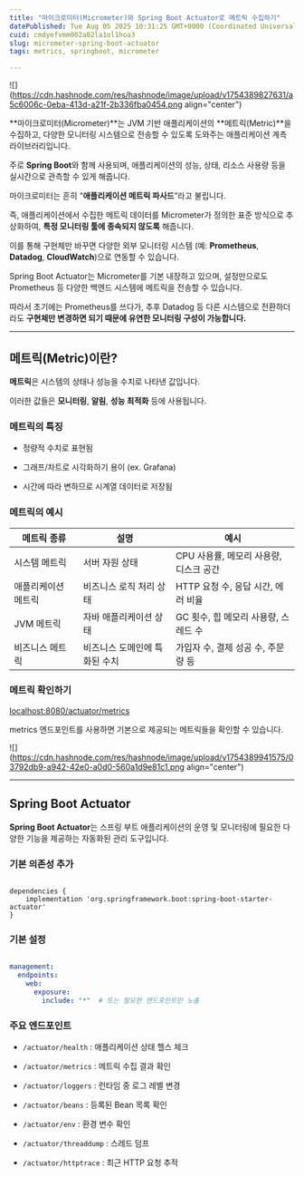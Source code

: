 ```yaml
---
title: "마이크로미터(Micrometer)와 Spring Boot Actuator로 메트릭 수집하기"
datePublished: Tue Aug 05 2025 10:31:25 GMT+0000 (Coordinated Universal Time)
cuid: cmdyefvmm002a02la1ol1hoa3
slug: micrometer-spring-boot-actuator
tags: metrics, springboot, micrometer

---
```


![](https://cdn.hashnode.com/res/hashnode/image/upload/v1754389827631/a5c6006c-0eba-413d-a21f-2b336fba0454.png align="center")

\*\*마이크로미터(Micrometer)\*\*는 JVM 기반 애플리케이션의 \*\*메트릭(Metric)\*\*을 수집하고, 다양한 모니터링 시스템으로 전송할 수 있도록 도와주는 애플리케이션 계측 라이브러리입니다.

주로 **Spring Boot**와 함께 사용되며, 애플리케이션의 성능, 상태, 리소스 사용량 등을 실시간으로 관측할 수 있게 해줍니다.

마이크로미터는 흔히 “**애플리케이션 메트릭 파사드**”라고 불립니다.

즉, 애플리케이션에서 수집한 메트릭 데이터를 Micrometer가 정의한 표준 방식으로 추상화하여, **특정 모니터링 툴에 종속되지 않도록** 해줍니다.

이를 통해 구현체만 바꾸면 다양한 외부 모니터링 시스템 (예: **Prometheus**, **Datadog**, **CloudWatch**)으로 연동할 수 있습니다.

Spring Boot Actuator는 Micrometer를 기본 내장하고 있으며, 설정만으로도 Prometheus 등 다양한 백엔드 시스템에 메트릭을 전송할 수 있습니다.

따라서 초기에는 Prometheus를 쓰다가, 추후 Datadog 등 다른 시스템으로 전환하더라도 **구현체만 변경하면 되기 때문에 유연한 모니터링 구성이 가능합니다.**

---

## 메트릭(Metric)이란?

**메트릭**은 시스템의 상태나 성능을 수치로 나타낸 값입니다.

이러한 값들은 **모니터링**, **알림**, **성능 최적화** 등에 사용됩니다.

### 메트릭의 특징

* 정량적 수치로 표현됨
    
* 그래프/차트로 시각화하기 용이 (ex. Grafana)
    
* 시간에 따라 변하므로 시계열 데이터로 저장됨
    

### 메트릭의 예시

| 메트릭 종류 | 설명 | 예시 |
| --- | --- | --- |
| 시스템 메트릭 | 서버 자원 상태 | CPU 사용률, 메모리 사용량, 디스크 공간 |
| 애플리케이션 메트릭 | 비즈니스 로직 처리 상태 | HTTP 요청 수, 응답 시간, 에러 비율 |
| JVM 메트릭 | 자바 애플리케이션 상태 | GC 횟수, 힙 메모리 사용량, 스레드 수 |
| 비즈니스 메트릭 | 비즈니스 도메인에 특화된 수치 | 가입자 수, 결제 성공 수, 주문량 등 |

### 메트릭 확인하기

[localhost:8080/actuator/metrics](http://localhost:8080/actuator/metrics)

metrics 엔드포인트를 사용하면 기본으로 제공되는 메트릭들을 확인할 수 있습니다.

![](https://cdn.hashnode.com/res/hashnode/image/upload/v1754389941575/03792db9-a942-42e0-a0d0-560a1d9e81c1.png align="center")

---

## Spring Boot Actuator

**Spring Boot Actuator**는 스프링 부트 애플리케이션의 운영 및 모니터링에 필요한 다양한 기능을 제공하는 자동화된 관리 도구입니다.

### 기본 의존성 추가

```plaintext

dependencies {
    implementation 'org.springframework.boot:spring-boot-starter-actuator'
}
```

### 기본 설정

```yaml

management:
  endpoints:
    web:
      exposure:
        include: "*"  # 또는 필요한 엔드포인트만 노출
```

### 주요 엔드포인트

* `/actuator/health` : 애플리케이션 상태 헬스 체크
    
* `/actuator/metrics` : 메트릭 수집 결과 확인
    
* `/actuator/loggers` : 런타임 중 로그 레벨 변경
    
* `/actuator/beans` : 등록된 Bean 목록 확인
    
* `/actuator/env` : 환경 변수 확인
    
* `/actuator/threaddump` : 스레드 덤프
    
* `/actuator/httptrace` : 최근 HTTP 요청 추적